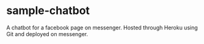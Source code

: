 # sample-chatbot
A chatbot for a facebook page on messenger. Hosted through Heroku using Git and deployed on messenger.
